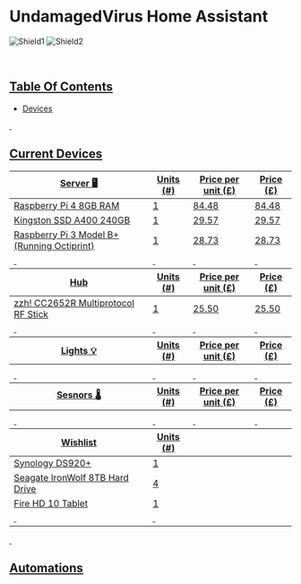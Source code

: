 # UndamagedVirus Home Assistant 
![Shield1](https://img.shields.io/github/commit-activity/y/UndamagedVirus/HomeAssistantConfig)
![Shield2](https://img.shields.io/github/last-commit/UndamagedVirus/HomeAssistantConfig)


<p>&nbsp;</p>

## <u> Table Of Contents <u>
- [Devices](#current-devices)

<p>&nbsp;</p>

## Current Devices

<table>
    <thead>
        <tr>
            <th>Server 🖥</th>
            <th>Units (#)</th>
            <th>Price per unit (£)</th>
            <th>Price (£)</th>
        </tr>
    </thead>
    <tbody>
        <tr>
            <td>Raspberry Pi 4 8GB RAM</td>
            <td>1</td>
            <td>84.48</td>
            <td>84.48</td>
        </tr>
        <tr>
            <td>Kingston SSD A400 240GB</td>
            <td>1</td>
            <td>29.57</td>
            <td>29.57</td>
        </tr>
        <tr>
        <tr>
            <td>Raspberry Pi 3 Model B+ (Running Octiprint)</td>
            <td>1</td>
            <td>28.73</td>
            <td>28.73</td>
        </tr>
        <tr>
            <td>&nbsp;</td>
            <td>&nbsp;</td>
            <td>&nbsp;</td>
            <td>&nbsp;</td>
        </tr>
    </tbody>
    <thead>
        <tr>
            <th>Hub</th>
            <th>Units (#)</th>
            <th>Price per unit (£)</th>
            <th>Price (£)</th>
        </tr>
    </thead>
    <tbody>
        <tr>
            <td>zzh! CC2652R Multiprotocol RF Stick</td>
            <td>1</td>
            <td>25.50</td>
            <td>25.50</td>
        </tr>
        <tr>
            <td>&nbsp;</td>
            <td>&nbsp;</td>
            <td>&nbsp;</td>
            <td>&nbsp;</td>
        </tr>
        </tbody>
    <thead>
        <tr>
            <th>Lights 💡</th>
            <th>Units (#)</th>
            <th>Price per unit (£)</th>
            <th>Price (£)</th>
        </tr>
    </thead>
    <tbody>
        <tr>
            <td></td>
            <td></td>
            <td></td>
            <td></td>
        </tr>
        <tr>
            <td>&nbsp;</td>
            <td>&nbsp;</td>
            <td>&nbsp;</td>
            <td>&nbsp;</td>
        </tr>
        </tbody>
    <thead>
        <tr>
            <th>Sesnors 🌡</th>
            <th>Units (#)</th>
            <th>Price per unit (£)</th>
            <th>Price (£)</th>
        </tr>
    </thead>
    <tbody>
        <tr>
            <td></td>
            <td></td>
            <td></td>
            <td></td>
        </tr>
        <tr>
            <td>&nbsp;</td>
            <td>&nbsp;</td>
            <td>&nbsp;</td>
            <td>&nbsp;</td>
        </tr>
        </tbody>
    <thead>
        <tr>
            <th>Wishlist</th>
            <th>Units (#)</th>
        </tr>
    </thead>
    <tbody>
        <tr>
            <td>Synology DS920+</td>
            <td>1</td>
        </tr>
        <tr>
            <td>Seagate IronWolf 8TB Hard Drive</td>
            <td>4</td>
        </tr>
        <tr>
            <td>Fire HD 10 Tablet</td>
            <td>1</td>
        </tr>
        <tr>
            <td>&nbsp;</td>
            <td>&nbsp;</td>
        </tr>
    </tbody>
</table>

<p>&nbsp;</p>

## Automations




